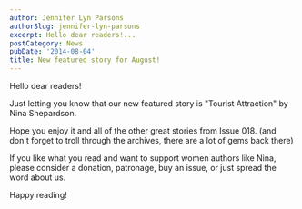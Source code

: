 ```yaml
---
author: Jennifer Lyn Parsons
authorSlug: jennifer-lyn-parsons
excerpt: Hello dear readers!...
postCategory: News
pubDate: '2014-08-04'
title: New featured story for August!
---
```

Hello dear readers!

Just letting you know that our new featured story is "Tourist Attraction" by Nina Shepardson.

Hope you enjoy it and all of the other great stories from Issue 018. (and don't forget to troll through the archives, there are a lot of gems back there)

If you like what you read and want to support women authors like Nina, please consider a donation, patronage, buy an issue, or just spread the word about us.

Happy reading!